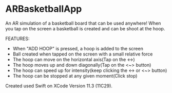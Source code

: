 # ARBasketballApp
An AR simulation of a basketball board that can be used anywhere! 
When you tap on the screen a basketball is created and can be shoot at the hoop.

FEATURES:
  - When "ADD HOOP" is pressed, a hoop is added to the screen
  - Ball created when tapped on the screen with a small relative force
  - The hoop can move on the horizontal axis(Tap on the <->)
  - The hoop moves up and down diagonally(Tap on the <~> button)
  - The hoop can speed up for intensity(keep clicking the <-> or <~> button)
  - The hoop can be stopped at any given moment(Click stop)

Created used Swift on XCode Version 11.3 (11C29).
